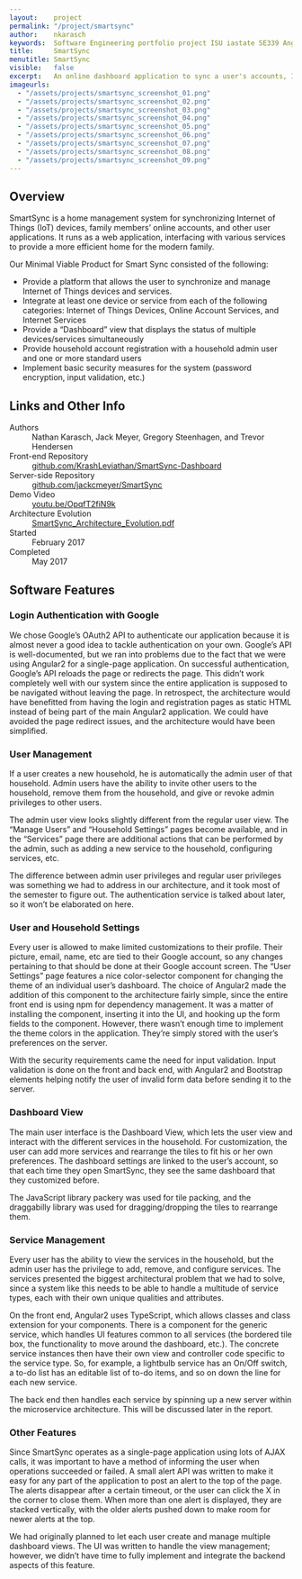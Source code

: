 ```yaml
---
layout:    project
permalink: "/project/smartsync"
author:    nkarasch
keywords:  Software Engineering portfolio project ISU iastate SE339 Angular2 Spring boot Java microservices
title:     SmartSync
menutitle: SmartSync
visible:   false
excerpt:   An online dashboard application to sync a user's accounts, IoT devices, and other tech.
imageurls:
  - "/assets/projects/smartsync_screenshot_01.png"
  - "/assets/projects/smartsync_screenshot_02.png"
  - "/assets/projects/smartsync_screenshot_03.png"
  - "/assets/projects/smartsync_screenshot_04.png"
  - "/assets/projects/smartsync_screenshot_05.png"
  - "/assets/projects/smartsync_screenshot_06.png"
  - "/assets/projects/smartsync_screenshot_07.png"
  - "/assets/projects/smartsync_screenshot_08.png"
  - "/assets/projects/smartsync_screenshot_09.png"
--- 
```


## Overview

SmartSync is a home management system for synchronizing Internet of Things (IoT) devices, family members’ online accounts, and other user applications. It runs as a web application, interfacing with various services to provide a more efficient home for the modern family.

Our Minimal Viable Product for Smart Sync consisted of the following:

- Provide a platform that allows the user to synchronize and manage Internet of Things devices and services.
- Integrate at least one device or service from each of the following categories: Internet of Things Devices, Online Account Services, and Internet Services
- Provide a “Dashboard” view that displays the status of multiple devices/services simultaneously
- Provide household account registration with a household admin user and one or more standard users
- Implement basic security measures for the system (password encryption, input validation, etc.)


<div class="md-card shadow education">
    <div class="title icon-link">
        <h2>Links and Other Info</h2>
    </div>
    <dl class="coursework">
        <dt>Authors</dt>
        <dd>Nathan Karasch, Jack Meyer, Gregory Steenhagen, and Trevor Hendersen</dd>
        <dt>Front-end Repository</dt>
        <dd><a href="https://github.com/KrashLeviathan/SmartSync-Dashboard" target="_blank">
            github.com/KrashLeviathan/SmartSync-Dashboard
        </a></dd>
        <dt>Server-side Repository</dt>
        <dd><a href="https://github.com/jackcmeyer/SmartSync" target="_blank">
            github.com/jackcmeyer/SmartSync
        </a></dd>
        <dt>Demo Video</dt>
        <dd><a href="https://youtu.be/OpqfT2fiN9k" target="_blank">
            youtu.be/OpqfT2fiN9k
        </a></dd>
        <dt>Architecture Evolution</dt>
        <dd><a href="{{site.baseurl}}/assets/pdfs/SmartSync_Architecture_Evolution.pdf" target="_blank">
            SmartSync_Architecture_Evolution.pdf
        </a></dd>
        <dt>Started</dt>
        <dd>February 2017</dd>
        <dt>Completed</dt>
        <dd>May 2017</dd>
    </dl>
</div>


## Software Features

### Login Authentication with Google

We chose Google’s OAuth2 API to authenticate our application because it is almost never a good idea to tackle authentication on your own. Google’s API is well-documented, but we ran into problems due to the fact that we were using Angular2 for a single-page application. On successful authentication, Google’s API reloads the page or redirects the page. This didn’t work completely well with our system since the entire application is supposed to be navigated without leaving the page. In retrospect, the architecture would have benefitted from having the login and registration pages as static HTML instead of being part of the main Angular2 application. We could have avoided the page redirect issues, and the architecture would have been simplified.

### User Management

If a user creates a new household, he is automatically the admin user of that household. Admin users have the ability to invite other users to the household, remove them from the household, and give or revoke admin privileges to other users.

The admin user view looks slightly different from the regular user view. The “Manage Users” and “Household Settings” pages become available, and in the “Services” page there are additional actions that can be performed by the admin, such as adding a new service to the household, configuring services, etc.

The difference between admin user privileges and regular user privileges was something we had to address in our architecture, and it took most of the semester to figure out. The authentication service is talked about later, so it won’t be elaborated on here.

### User and Household Settings

Every user is allowed to make limited customizations to their profile. Their picture, email, name, etc are tied to their Google account, so any changes pertaining to that should be done at their Google account screen. The “User Settings” page features a nice color-selector component for changing the theme of an individual user’s dashboard. The choice of Angular2 made the addition of this component to the architecture fairly simple, since the entire front end is using npm for dependency management. It was a matter of installing the component, inserting it into the UI, and hooking up the form fields to the component. However, there wasn’t enough time to implement the theme colors in the application. They’re simply stored with the user’s preferences on the server.

With the security requirements came the need for input validation. Input validation is done on the front and back end, with Angular2 and Bootstrap elements helping notify the user of invalid form data before sending it to the server.

### Dashboard View

The main user interface is the Dashboard View, which lets the user view and interact with the different services in the household. For customization, the user can add more services and rearrange the tiles to fit his or her own preferences. The dashboard settings are linked to the user’s account, so that each time they open SmartSync, they see the same dashboard that they customized before.

The JavaScript library packery was used for tile packing, and the draggabilly library was used for dragging/dropping the tiles to rearrange them.

### Service Management

Every user has the ability to view the services in the household, but the admin user has the privilege to add, remove, and configure services. The services presented the biggest architectural problem that we had to solve, since a system like this needs to be able to handle a multitude of service types, each with their own unique qualities and attributes.

On the front end, Angular2 uses TypeScript, which allows classes and class extension for your components. There is a component for the generic service, which handles UI features common to all services (the bordered tile box, the functionality to move around the dashboard, etc.). The concrete service instances then have their own view and controller code specific to the service type. So, for example, a lightbulb service has an On/Off switch, a to-do list has an editable list of to-do items, and so on down the line for each new service.

The back end then handles each service by spinning up a new server within the microservice architecture. This will be discussed later in the report.

### Other Features

Since SmartSync operates as a single-page application using lots of AJAX calls, it was important to have a method of informing the user when operations succeeded or failed. A small alert API was written to make it easy for any part of the application to post an alert to the top of the page. The alerts disappear after a certain timeout, or the user can click the X in the corner to close them. When more than one alert is displayed, they are stacked vertically, with the older alerts pushed down to make room for newer alerts at the top.

We had originally planned to let each user create and manage multiple dashboard views. The UI was written to handle the view management; however, we didn’t have time to fully implement and integrate the backend aspects of this feature.
